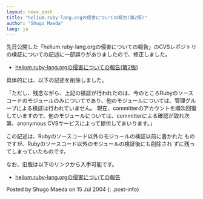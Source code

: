 ```yaml
---
layout: news_post
title: "helium.ruby-lang.orgの侵害についての報告(第2版)"
author: "Shugo Maeda"
lang: ja
---
```


先日公開した「helium.ruby-lang.orgの侵害についての報告」のCVSレポジトリ
の検証についての記述に一部誤りがありましたので、修正しました。

* [helium.ruby-lang.orgの侵害についての報告(第2版)](/ja/report2.txt)

具体的には、以下の記述を削除しました。

「ただし、残念ながら、上記の検証が行われたのは、今のところRubyのソースコードのモジュールのみについてであり、他のモジュールについては、管理グループによる検証は行われていません。
現在、committerのアカウントを順次回復していますので、他のモジュールについては、committerによる確認が取れ次第、anonymous
CVSサービスによって提供してまいります。」

この記述は、Rubyのソースコード以外のモジュールの検証以前に書かれた ものですが、Rubyのソースコード以外のモジュールの検証後にも削除され
ずに残ってしまっていたものです。

なお、旧版は以下のリンクから入手可能です。

* [helium.ruby-lang.orgの侵害についての報告](/ja/report1.txt)

Posted by Shugo Maeda on 15 Jul 2004
{: .post-info}


